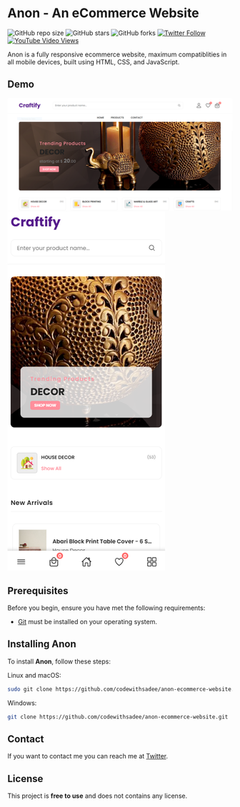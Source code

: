 # Anon - An eCommerce Website

![GitHub repo size](https://img.shields.io/github/repo-size/codewithsadee/anon-ecommerce-website)
![GitHub stars](https://img.shields.io/github/stars/codewithsadee/anon-ecommerce-website?style=social)
![GitHub forks](https://img.shields.io/github/forks/codewithsadee/anon-ecommerce-website?style=social)
[![Twitter Follow](https://img.shields.io/twitter/follow/codewithsadee_?style=social)](https://twitter.com/intent/follow?screen_name=codewithsadee_)
[![YouTube Video Views](https://img.shields.io/youtube/views/3l8Lob4ysI0?style=social)](https://youtu.be/3l8Lob4ysI0)

Anon is a fully responsive ecommerce website, maximum compatiblities in all mobile devices, built using HTML, CSS, and JavaScript.

## Demo

![Anon Desktop Demo](./WebDemo.PNG "Desktop Demo")
![Anon Mobile Demo](./MobDemo.PNG "Mobile Demo")

## Prerequisites

Before you begin, ensure you have met the following requirements:

* [Git](https://git-scm.com/downloads "Download Git") must be installed on your operating system.

## Installing Anon

To install **Anon**, follow these steps:

Linux and macOS:

```bash
sudo git clone https://github.com/codewithsadee/anon-ecommerce-website.git
```

Windows:

```bash
git clone https://github.com/codewithsadee/anon-ecommerce-website.git
```

## Contact

If you want to contact me you can reach me at [Twitter](https://www.twitter.com/codewithsadee).

## License

This project is **free to use** and does not contains any license.
